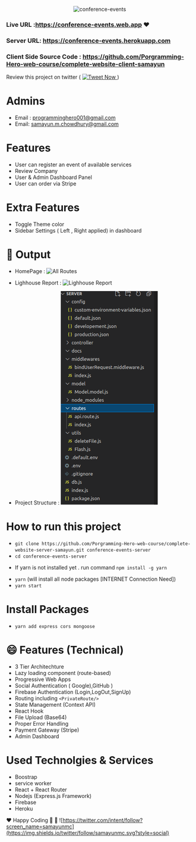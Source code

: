 <p style="text-align:center;">
      <img src="https://conference-events.web.app/logo192.png" alt="conference-events"  style="width:200px;" /> </br>
</p>

### Live URL :https://conference-events.web.app :heart:

### Server URL: https://conference-events.herokuapp.com

### Client Side Source Code : https://github.com/Porgramming-Hero-web-course/complete-website-client-samayun

Review this project on twitter (
<a href="https://twitter.com/intent/tweet?text=What an application ! Wow !Check It =>  :&url=https://sobji-dokan.web.app" target="_blank">
<img src="https://img.shields.io/twitter/url?label=Tweet+Now&logoColor=%230f0&url=https://sobji-dokan.web.app" alt="Tweet Now">
</a>
)

# Admins

- Email : programminghero001@gmail.com
- Email: samayun.m.chowdhury@gmail.com

# Features

- User can register an event of available services
- Review Company
- User & Admin Dashboard Panel
- User can order via Stripe

# Extra Features

- Toggle Theme color
- Sidebar Settings ( Left , Right applied) in dashboard

# :clap: Output

- HomePage :
  ![All Routes ](https://conference-events.web.app/docs/routes.png)

- Lighhouse Report :
  ![Lighhouse Report](https://conference-events.web.app/docs/lighthouse.png)

- Project Structure :
  ![project_structure.png](docs/project_structure.png)

# How to run this project

- `git clone https://github.com/Porgramming-Hero-web-course/complete-website-server-samayun.git conference-events-server`
- `cd conference-events-server`

* If yarn is not installed yet . run command `npm install -g yarn`

- `yarn` (will install all node packages [INTERNET Connection Need])
- `yarn start`

# Install Packages

- `yarn add express cors mongoose `

# :smile: Features (Technical)

- 3 Tier Architechture
- Lazy loading component (route-based)
- Progressive Web Apps
- Social Authentication ( Google),GitHub )
- Firebase Authentication (Login,LogOut,SignUp)
- Routing including `<PrivateRoute/>`
- State Management (Context API)
- React Hook
- File Upload (Base64)
- Proper Error Handling
- Payment Gateway (Stripe)
- Admin Dashboard

# Used Technolgies & Services

- Boostrap
- service worker
- React + React Router
- Nodejs (Express.js Framework)
- Firebase
- Heroku

:heart: Happy Coding :clap: 🚀
![https://twitter.com/intent/follow?screen_name=samayunmc](https://img.shields.io/twitter/follow/samayunmc.svg?style=social)

